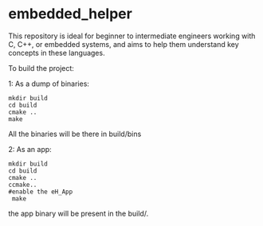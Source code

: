 # embedded_helper

This repository is ideal for beginner to intermediate engineers 
working with C, C++, or embedded systems, and aims to help them 
understand key concepts in these languages.

To build the project:


1: As a dump of binaries:
```
mkdir build
cd build
cmake ..
make
```

All the binaries will be there in build/bins

2: As an app:
```
mkdir build
cd build
cmake ..
ccmake..
#enable the eH_App
 make
```
the app binary will be present in the build/.

